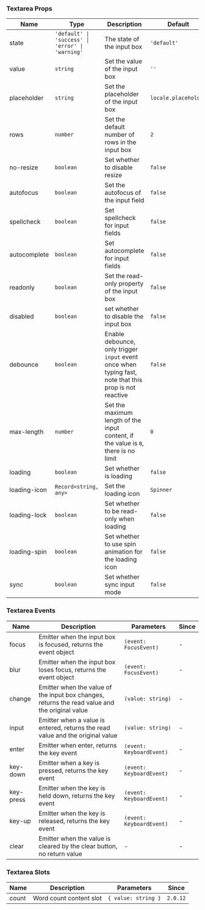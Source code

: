 ### Textarea Props

| Name         | Type                                             | Description                                                                                            | Default              | Since   |
| ------------ | ------------------------------------------------ | ------------------------------------------------------------------------------------------------------ | -------------------- | ------- |
| state        | `'default' \| 'success' \| 'error' \| 'warning'` | The state of the input box                                                                             | `'default'`          | -       |
| value        | `string`                                         | Set the value of the input box                                                                         | `''`                 | -       |
| placeholder  | `string`                                         | Set the placeholder of the input box                                                                   | `locale.placeholder` | -       |
| rows         | `number`                                         | Set the default number of rows in the input box                                                        | `2`                  | -       |
| no-resize    | `boolean`                                        | Set whether to disable resize                                                                          | `false`              | -       |
| autofocus    | `boolean`                                        | Set the autofocus of the input field                                                                   | `false`              | -       |
| spellcheck   | `boolean`                                        | Set spellcheck for input fields                                                                        | `false`              | -       |
| autocomplete | `boolean`                                        | Set autocomplete for input fields                                                                      | `false`              | -       |
| readonly     | `boolean`                                        | Set the read-only property of the input box                                                            | `false`              | -       |
| disabled     | `boolean`                                        | set whether to disable the input box                                                                   | `false`              | -       |
| debounce     | `boolean`                                        | Enable debounce, only trigger `input` event once when typing fast, note that this prop is not reactive | `false`              | -       |
| max-length   | `number`                                         | Set the maximum length of the input content, if the value is `0`, there is no limit                    | `0`                  | -       |
| loading      | `boolean`                                        | Set whether is loading                                                                                 | `false`              | `2.0.0` |
| loading-icon | `Record<string, any>`                            | Set the loading icon                                                                                   | `Spinner`            | `2.0.0` |
| loading-lock | `boolean`                                        | Set whether to be read-only when loading                                                               | `false`              | `2.0.0` |
| loading-spin | `boolean`                                        | Set whether to use spin animation for the loading icon                                                 | `false`              | `2.0.0` |
| sync         | `boolean`                                        | Set whether sync input mode                                                                            | `false`              | `2.0.6` |

### Textarea Events

| Name      | Description                                                                                    | Parameters               | Since |
| --------- | ---------------------------------------------------------------------------------------------- | ------------------------ | ----- |
| focus     | Emitter when the input box is focused, returns the event object                                | `(event: FocusEvent)`    | -     |
| blur      | Emitter when the input box loses focus, returns the event object                               | `(event: FocusEvent)`    | -     |
| change    | Emitter when the value of the input box changes, returns the read value and the original value | `(value: string)`        | -     |
| input     | Emitter when a value is entered, returns the read value and the original value                 | `(value: string)`        | -     |
| enter     | Emitter when enter, returns the key event                                                      | `(event: KeyboardEvent)` | -     |
| key-down  | Emitter when a key is pressed, returns the key event                                           | `(event: KeyboardEvent)` | -     |
| key-press | Emitter when the key is held down, returns the key event                                       | `(event: KeyboardEvent)` | -     |
| key-up    | Emitter when the key is released, returns the key event                                        | `(event: KeyboardEvent)` | -     |
| clear     | Emitter when the value is cleared by the clear button, no return value                         | -                        | -     |

### Textarea Slots

| Name  | Description             | Parameters          | Since    |
| ----- | ----------------------- | ------------------- | -------- |
| count | Word count content slot | `{ value: string }` | `2.0.12` |
